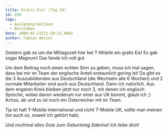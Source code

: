 ```yaml
---
title: Gratis Eis! (Tag 24)
id: 158
tags:
  - Auslandspraktikum
  - Büroleben
date: 2008-05-21T21:59:21.000Z
author: Fabian Wetzel
---
```


Gestern gab es um die Mittagszeit hier bei T-Mobile ein gratis Eis! Es gab sogar Magnum! Das fande ich voll gut.

Um dem Beitrag noch einen echten Sinn zu geben, muss ich mal sagen, dass bei mir im Team der englische Anteil erstaunlich gering ist! Da gibt es die 3 Auszubildenden aus Deutschland (die Wechseln alle 6 Wochen) und 2 normale Mitarbeiter sind auch aus Deutschland. Dann ich natürlich. Aus dem engeren Kreis bleiben jetzt nur noch 3, mit denen ich englisch Spreche, wobei davon wiederum nur einer aus UK kommt, glaub ich ;) Achso, ab und zu ist noch ein Österreicher mit im Team.

Tja ist halt T-Mobile International und nicht T-Mobile UK, sollte man meinen (ist auch so, soweit ich gehört hab).

_Und nochmal alles Gute zum Geburtstag Sabrina! Ich liebe dich!_
